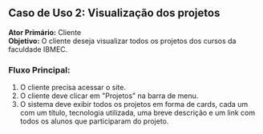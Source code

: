 ## Caso de Uso 2: Visualização dos projetos
**Ator Primário:** Cliente  
**Objetivo:** O cliente deseja visualizar todos os projetos dos cursos da faculdade IBMEC.

### Fluxo Principal:
1. O cliente precisa acessar o site.
2. O cliente deve clicar em "Projetos" na barra de menu.
3. O sistema deve exibir todos os projetos em forma de cards, cada um com um título, tecnologia utilizada, uma breve descrição e um link com todos os alunos que participaram do projeto.
